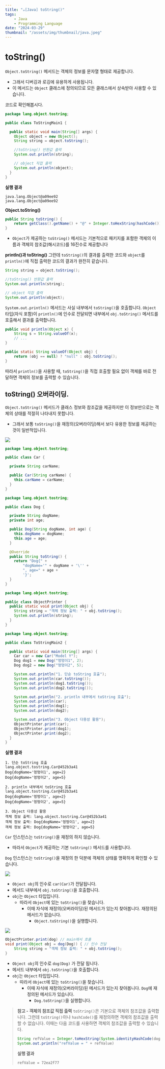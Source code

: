 ```yaml
---
title: "☕️[Java] toString()"
tags:
    - Java
    - Programming Language
date: "2024-03-29"
thumbnail: "/assets/img/thumbnail/java.jpeg"
---
```


# toString()
`Object.toString()` 메서드는 객체의 정보를 문자열 형태로 제공합니다.
- 그래서 디버깅과 로깅에 유용하게 사용됩니다.
- 이 메서드는 `Object` 클래스에 정의되므로 모든 클래스에서 상속받아 사용할 수 있습니다.

코드로 확인해봅시다.

```java
package lang.object.tostring;

public class ToStringMain1 {

  public static void main(String[] args) {
    Object object = new Object();
    String string = object.toString();

    //toString() 반환값 출력
    System.out.println(string);

    // object 직접 출력
    System.out.println(object);
  }
}
```

**실행 결과**
```
java.lang.Object@a09ee92
java.lang.Object@a09ee92
```

**Object.toString()**
```java
public String toString() {
    return getClass().getName() + "@" + Integer.toHexString(hashCode());
}
```
- `Object`가 제공하는 `toString()` 메서드는 기본적으로 패키지를 포함한 객체의 이름과 객체의 참조값(해시코드)를 16진수로 제공합니다

**println()과 toString()**
그런데 `toString()`의 결과를 출력한 코드와 `object`를 `println()`에 직접 출력한 코드의 결과가 완전히 같습니다.
```java
String string = object.toString();

//toString() 반환값 출력
System.out.println(string);

// object 직접 출력
System.out.println(object);
```

`System.out.println()` 메서드는 사실 내부에서 `toString()`을 호출합니다.
`Object` 타입(자식 포함)이 `println()`에 인수로 전달되면 내부에서 `obj.toString()` 메서드를 호출해서 결과를 출력합니다.
```java
public void println(Object x) {
    String s = String.valueOf(x);
    // ...
}
```

```java
public static String valueOf(Object obj) {
    return (obj == null) ? "null" : obj.toString();
}
```

따라서 `println()`을 사용할 때, `toString()`을 직접 호출할 필요 없이 객체를 바로 전달하면 객체의 정보를 출력할 수 있습니다.

## toString() 오버라이딩.
`Object.toString()` 메서드가 클래스 정보와 참조값을 제공하지만 이 정보만으로는 객체의 상태를 적절히 나타내지 못합니다.
- 그래서 보통 `toString()`을 재정의(오버라이딩)해서 보다 유용한 정보를 제공하는 것이 일반적입니다.

<img src = "https://github.com/devKobe24/images/blob/main/toString()%E1%84%80%E1%85%B3%E1%84%85%E1%85%B5%E1%86%B7.png?raw=true">

```java
package lang.object.tostring;

public class Car {

  private String carName;

  public Car(String carName) {
    this.carName = carName;
  }
}
```

```java
package lang.object.tostring;

public class Dog {

  private String dogName;
  private int age;

  public Dog(String dogName, int age) {
    this.dogName = dogName;
    this.age = age;
  }

  @Override
  public String toString() {
    return "Dog{" +
        "dogName='" + dogName + '\'' +
        ", age=" + age +
        '}';
  }
}
```

```java
package lang.object.tostring;

public class ObjectPrinter {
  public static void print(Object obj) {
    String string = "객체 정보 출력: " + obj.toString();
    System.out.println(string);
  }
}
```

```java
package lang.object.tostring;

public class ToStringMain2 {

  public static void main(String[] args) {
    Car car = new Car("Model Y");
    Dog dog1 = new Dog("멍멍이1", 2);
    Dog dog2 = new Dog("멍멍이2", 5);

    System.out.println("1. 단순 toString 호출");
    System.out.println(car.toString());
    System.out.println(dog1.toString());
    System.out.println(dog2.toString());

    System.out.println("2. println 내부에서 toString 호출");
    System.out.println(car);
    System.out.println(dog1);
    System.out.println(dog2);

    System.out.println("3. Object 다용성 활용");
    ObjectPrinter.print(car);
    ObjectPrinter.print(dog1);
    ObjectPrinter.print(dog2);
  }
}
```

**실행 결과**
```
1. 단순 toString 호출
lang.object.tostring.Car@452b3a41
Dog{dogName='멍멍이1', age=2}
Dog{dogName='멍멍이2', age=5}

2. println 내부에서 toString 호출
lang.object.tostring.Car@452b3a41
Dog{dogName='멍멍이1', age=2}
Dog{dogName='멍멍이2', age=5}

3. Object 다용성 활용
객체 정보 출력: lang.object.tostring.Car@452b3a41
객체 정보 출력: Dog{dogName='멍멍이1', age=2}
객체 정보 출력: Dog{dogName='멍멍이2', age=5}
```

`Car` 인스턴스는 `toString()`을 재정의 하지 않습니다.
- 따라서 `Object`가 제공하는 기본 `toString()` 메서드를 사용합니다.

`Dog` 인스턴스는 `toString()`을 재정의 한 덕분에 객체의 상태를 명확하게 확인할 수 있습니다.

<img src = "https://github.com/devKobe24/images/blob/main/ObjectPrinter.print(Object%20obj)%E1%84%87%E1%85%AE%E1%86%AB%E1%84%89%E1%85%A5%E1%86%A8%E1%84%80%E1%85%B3%E1%84%85%E1%85%B5%E1%86%B7.png?raw=true">

- `Object obj`의 인수로 `car(Car)`가 전달됩니다.
- 메서드 내부에서 `obj.toString()`을 호출합니다.
- `obj`는 `Object` 타입입니다.
    - 따라서 `Object`에 있는 `toString()`을 찾습니다.
        - 이때 자식에 재정의(오버라이딩)된 메서드가 있는지 찾아봅니다. 재정의된 메서드가 없습니다.
            - `Object.toString()`을 실행합니다.

<img src = "https://github.com/devKobe24/images/blob/main/ObjectPrinter.print(Object%20obj)%E1%84%87%E1%85%AE%E1%86%AB%E1%84%89%E1%85%A5%E1%86%A8-Dog.png?raw=true">

```java
ObjectPrinter.print(dog) // main에서 호출
void print(Object obj = dog(Dog)) { // 인수 전달
    String string = "객체 정보 출력: " + obj.toString();
}
```
- `Object obj`의 인수로 `dog(Dog)` 가 전달 됩니다.
- 메서드 내부에서 `obj.toString()`을 호출합니다.
- `obj`는 `Object` 타입입니다.
    - 따라서 `Object`에 있는 `toString()`을 찾습니다.
        - 이때 자식에 재정의(오버라이딩)된 메서드가 있는지 찾아봅니다. `Dog`에 재정의된 메서드가 있습니다.
            - `Dog.toString()`을 실행합니다.

> **참고 - 객체의 참조값 직접 출력**
> `toString()`은 기본으로 객체의 참조값을 출력합니다.
> 그런데 `toString()`이나 `hashCode()`를 재정의하면 객체의 참조값을 출력할 수 없습니다.
> 이때는 다음 코드를 사용하면 객체의 참조값을 출력할 수 있습니다.
> ```java
> String refValue = Integer.toHexString(System.identityHashCode(dog1));
> System.out.println("refValue = " + refValue)
> ```
> 
> **실행 결과**
> ```
> refValue = 72ea2f77
> ```
